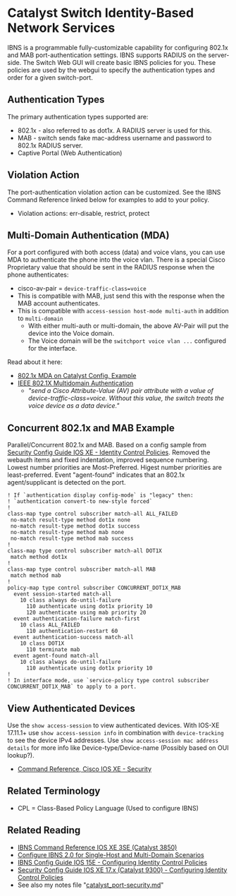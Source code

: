 # Catalyst Switch Identity-Based Network Services

IBNS is a programmable fully-customizable capability for configuring 802.1x and MAB port-authentication settings.
IBNS supports RADIUS on the server-side.
The Switch Web GUI will create basic IBNS policies for you. 
These policies are used by the webgui to specify the authentication types and order for a given switch-port.

## Authentication Types

The primary authentication types supported are:
* 802.1x - also referred to as dot1x. A RADIUS server is used for this.
* MAB - switch sends fake mac-address username and password to 802.1x RADIUS server.
* Captive Portal (Web Authentication)

## Violation Action

The port-authentication violation action can be customized. 
See the IBNS Command Reference linked below for examples to add to your policy.
* Violation actions: err-disable, restrict, protect

## Multi-Domain Authentication (MDA)

For a port configured with both access (data) and voice vlans, you can use MDA to authenticate the phone into the voice vlan.
There is a special Cisco Proprietary value that should be sent in the RADIUS response when the phone authenticates:
* cisco-av-pair = `device-traffic-class=voice`
* This is compatible with MAB, just send this with the response when the MAB account authenticates.
* This is compatible with `access-session host-mode multi-auth` in addition to `multi-domain`
  * With either multi-auth or multi-domain, the above AV-Pair will put the device into the Voice domain.
  * The Voice domain will be the `switchport voice vlan ...` configured for the interface.

Read about it here:
* [802.1x MDA on Catalyst Config. Example](https://www.cisco.com/c/en/us/support/docs/lan-switching/8021x/98523-8021x-cat-layer3.html#radius)
* [IEEE 802.1X Multidomain Authentication](https://www.cisco.com/en/US/docs/ios-xml/ios/sec_usr_8021x/configuration/15-2mt/sec-ieee-mda.html)
  * *"send a Cisco Attribute-Value (AV) pair attribute with a value of device-traffic-class=voice. Without this value, the switch treats the voice device as a data device."*

## Concurrent 802.1x and MAB Example

Parallel/Concurrent 802.1x and MAB. 
Based on a config sample from [Security Config Guide IOS XE - Identity Control Policies][4]. 
Removed the webauth items and fixed indentation, improved sequence numbering.
Lowest number priorities are Most-Preferred. Higest number priorities are least-preferred.
Event "agent-found" indicates that an 802.1x agent/supplicant is detected on the port.

~~~
! If `authentication display config-mode` is "legacy" then:
! `authentication convert-to new-style forced`
!
class-map type control subscriber match-all ALL_FAILED
 no-match result-type method dot1x none
 no-match result-type method dot1x success
 no-match result-type method mab none
 no-match result-type method mab success
!
class-map type control subscriber match-all DOT1X
 match method dot1x
!
class-map type control subscriber match-all MAB
 match method mab
!
policy-map type control subscriber CONCURRENT_DOT1X_MAB
  event session-started match-all
    10 class always do-until-failure
      110 authenticate using dot1x priority 10
      120 authenticate using mab priority 20
  event authentication-failure match-first
    10 class ALL_FAILED
      110 authentication-restart 60
  event authentication-success match-all
    10 class DOT1X
      110 terminate mab
  event agent-found match-all
    10 class always do-until-failure
      110 authenticate using dot1x priority 10
!
! In interface mode, use `service-policy type control subscriber CONCURRENT_DOT1X_MAB` to apply to a port.
~~~

## View Authenticated Devices

Use the `show access-session` to view authenticated devices. 
With IOS-XE 17.11.1+ use `show access-session info` in combination with `device-tracking` to see the device IPv4 addresses.
Use `show access-session mac address details` for more info like Device-type/Device-name (Possibly based on OUI lookup?).
* [Command Reference, Cisco IOS XE - Security][5]

## Related Terminology

* CPL = Class-Based Policy Language (Used to configure IBNS)

## Related Reading

* [IBNS Command Reference IOS XE 3SE (Catalyst 3850)][1]
* [Configure IBNS 2.0 for Single-Host and Multi-Domain Scenarios][2]
* [IBNS Config Guide IOS 15E - Configuring Identity Control Policies][3]
* [Security Config Guide IOS XE 17.x (Catalyst 9300) - Configuring Identity Control Policies][4]
* See also my notes file "[catalyst_port-security.md](catalyst_port-security.md)"

[1]: https://www.cisco.com/c/en/us/td/docs/ios-xml/ios/ibns/command/ibns-xe-3se-3850-cr-book/ibns-cr-3850.html
[2]: https://www.cisco.com/c/en/us/support/docs/switches/catalyst-3750-x-series-switches/207193-Configure-IBNS-2-0-for-Single-Host-and-M.html
[3]: https://www.cisco.com/c/en/us/td/docs/ios-xml/ios/ibns/configuration/15-e/ibns-15-e-book/ibns-cntrl-pol.html
[4]: https://www.cisco.com/c/en/us/td/docs/switches/lan/catalyst9300/software/release/17-16/configuration_guide/sec/b_1716_sec_9300_cg/configuring_identity_control_policies.html
[5]: https://www.cisco.com/c/en/us/td/docs/switches/lan/catalyst9300/software/release/17-16/command_reference/b_1716_9300_cr/security_commands.html
